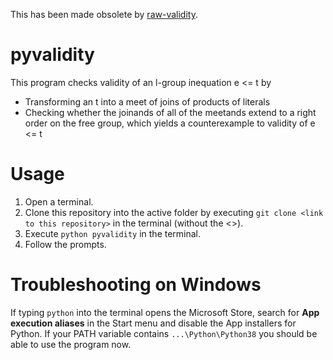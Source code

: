 This has been made obsolete by [raw-validity](https://github.com/raw-bacon/raw-validity).

# pyvalidity 
This program checks validity of an l-group inequation e <= t by
  - Transforming an t into a meet of joins of products of literals
  - Checking whether the joinands of all of the meetands extend to a right order on the free group, which yields a counterexample to validity of e <= t

# Usage
  1. Open a terminal.
  2. Clone this repository into the active folder by executing `git clone <link to this repository>` in the terminal (without the <>).
  3. Execute `python pyvalidity` in the terminal.
  4. Follow the prompts.
  
# Troubleshooting on Windows
If typing `python` into the terminal opens the Microsoft Store, search for **App execution aliases** in the Start menu and disable the App installers for Python. If your PATH variable contains `...\Python\Python38` you should be able to use the program now.
